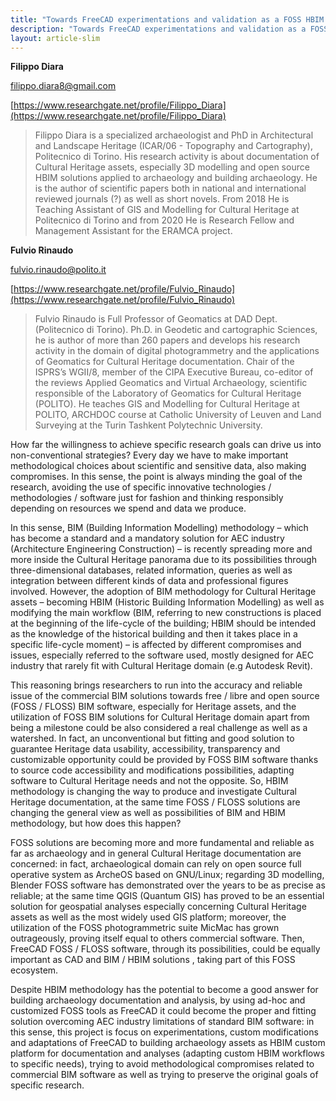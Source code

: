 ```yaml
---
title: "Towards FreeCAD experimentations and validation as a FOSS HBIM platform for building archaeology purposes"
description: "Towards FreeCAD experimentations and validation as a FOSS HBIM platform for building archaeology purposes"
layout: article-slim
---
```


**Filippo Diara**

[filippo.diara8@gmail.com](mailto:filippo.diara8@gmail.com)

[https://www.researchgate.net/profile/Filippo_Diara](https://www.researchgate.net/profile/Filippo_Diara)

> Filippo Diara is a specialized archaeologist and PhD in Architectural and Landscape Heritage (ICAR/06 - Topography and Cartography), Politecnico di Torino. His research activity is about documentation of Cultural Heritage assets, especially 3D modelling and open source HBIM solutions applied to archaeology and building archaeology. He is the author  of scientific papers both in national and international reviewed journals (?) as well as short novels. From 2018 He is Teaching Assistant of GIS and Modelling for Cultural Heritage at Politecnico di Torino and from 2020 He is Research Fellow and Management Assistant for the ERAMCA project.

**Fulvio Rinaudo**

[fulvio.rinaudo@polito.it](mailto:fulvio.rinaudo@polito.it)

[https://www.researchgate.net/profile/Fulvio_Rinaudo](https://www.researchgate.net/profile/Fulvio_Rinaudo)

>Fulvio Rinaudo is Full Professor of Geomatics at DAD Dept. (Politecnico di Torino). Ph.D. in Geodetic and cartographic Sciences, he is author of more than 260 papers and develops his research activity in the domain of digital photogrammetry and the applications of Geomatics for Cultural Heritage documentation. Chair of the ISPRS’s WGII/8, member of the CIPA Executive Bureau, co-editor of the reviews Applied Geomatics and Virtual Archaeology, scientific responsible of the Laboratory of Geomatics for Cultural Heritage (POLITO). He teaches GIS and Modelling for Cultural Heritage at POLITO, ARCHDOC course at Catholic University of Leuven and Land Surveying at the Turin Tashkent Polytechnic University.

How far the willingness to achieve specific research goals can drive us into non-conventional strategies? Every day we have to make important  methodological choices about scientific and sensitive data, also making compromises. In this sense, the point is always minding the goal of the research, avoiding the use of specific innovative technologies / methodologies / software just for fashion and thinking responsibly  depending on resources we spend and data we produce. 

In this sense,  BIM (Building Information Modelling) methodology – which has become a standard and a mandatory solution for AEC industry (Architecture Engineering Construction) – is recently spreading more and more inside the Cultural Heritage panorama due to its possibilities through three-dimensional databases, related information, queries as well as integration between different kinds of data and professional figures involved. However, the adoption of BIM methodology for Cultural Heritage assets – becoming HBIM (Historic Building Information Modelling) as well as modifying the main workflow (BIM, referring to new constructions is placed at the beginning of the life-cycle of the building; HBIM should be intended as the knowledge of the historical building and then it takes place in a specific life-cycle moment) – is affected by different compromises and issues, especially referred to the software used, mostly designed for AEC industry that rarely fit with Cultural Heritage domain (e.g Autodesk Revit).

This reasoning brings researchers to run into the accuracy and reliable issue of the commercial BIM solutions towards free / libre and open source (FOSS / FLOSS) BIM software, especially for Heritage assets, and the utilization of FOSS BIM solutions for Cultural Heritage domain apart from being a milestone could be also considered a real challenge as well as a watershed. In fact, an unconventional but fitting and good solution to guarantee Heritage data usability, accessibility, transparency and customizable opportunity could be provided by FOSS BIM software thanks to source code accessibility and modifications possibilities, adapting software to Cultural Heritage needs and not the opposite.
So, HBIM methodology is changing the way to produce and investigate Cultural Heritage documentation, at the same time FOSS / FLOSS solutions are changing the general view as well as possibilities of BIM and HBIM methodology, but how does this happen? 

FOSS solutions are becoming more and more fundamental and reliable as far as archaeology and in general Cultural Heritage documentation are concerned: in fact, archaeological domain can rely on open source full operative system as ArcheOS based on GNU/Linux; regarding 3D modelling, Blender FOSS software has demonstrated over the years to be as precise as reliable; at the same time QGIS (Quantum GIS) has proved to be an essential solution for geospatial analyses especially concerning Cultural Heritage assets as well as the most widely used GIS platform; moreover, the utilization of the FOSS photogrammetric suite MicMac has grown outrageously, proving itself equal to others commercial software. Then, FreeCAD FOSS / FLOSS software, through its possibilities, could be equally important as CAD and BIM / HBIM solutions , taking part of this FOSS ecosystem. 

Despite HBIM methodology has the potential to become a good answer for building archaeology documentation and analysis, by using ad-hoc and customized FOSS tools   as FreeCAD it could become the proper and fitting solution overcoming AEC industry limitations of standard BIM software: in this sense, this project is focus on experimentations, custom modifications and adaptations of FreeCAD to building archaeology assets as HBIM custom platform for documentation and analyses (adapting custom HBIM workflows to specific needs), trying to avoid methodological compromises related to commercial BIM software as well as trying to preserve the original goals of specific research.